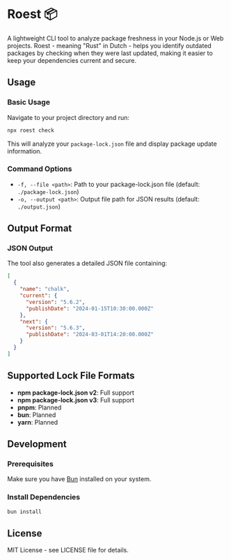 # Roest 📦

A lightweight CLI tool to analyze package freshness in your Node.js or Web projects. Roest - meaning "Rust" in Dutch - helps you identify outdated packages by checking when they were last updated, making it easier to keep your dependencies current and secure.

## Usage

### Basic Usage

Navigate to your project directory and run:

```bash
npx roest check
```

This will analyze your `package-lock.json` file and display package update information.

### Command Options

- `-f, --file <path>`: Path to your package-lock.json file (default: `./package-lock.json`)
- `-o, --output <path>`: Output file path for JSON results (default: `./output.json`)

## Output Format

### JSON Output

The tool also generates a detailed JSON file containing:

```json
[
  {
    "name": "chalk",
    "current": {
      "version": "5.6.2",
      "publishDate": "2024-01-15T10:30:00.000Z"
    },
    "next": {
      "version": "5.6.3",
      "publishDate": "2024-03-01T14:20:00.000Z"
    }
  }
]
```

## Supported Lock File Formats

- **npm package-lock.json v2**: Full support
- **npm package-lock.json v3**: Full support
- **pnpm**: Planned
- **bun**: Planned
- **yarn**: Planned

## Development

### Prerequisites

Make sure you have [Bun](https://bun.sh) installed on your system.

### Install Dependencies

```bash
bun install
```

## License

MIT License - see LICENSE file for details.